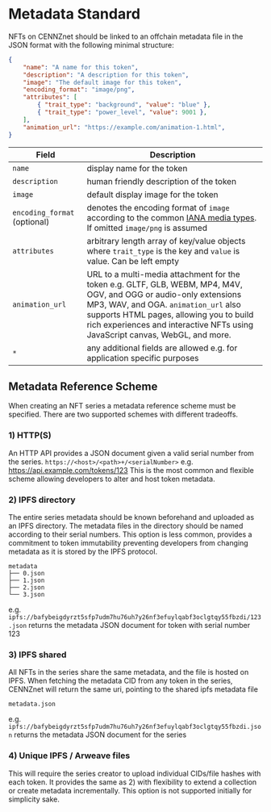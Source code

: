# Metadata Standard

NFTs on CENNZnet should be linked to an offchain metadata file in the JSON format with the following minimal structure:

```json
{
    "name": "A name for this token",
    "description": "A description for this token",
    "image": "The default image for this token",
    "encoding_format": "image/png",
    "attributes": [
        { "trait_type": "background", "value": "blue" },
        { "trait_type": "power_level", "value": 9001 },
    ],
    "animation_url": "https://example.com/animation-1.html",
}
```

| Field  | Description|
| ------ | -------|
| `name` | display name for the token |
|`description` | human friendly description of the token |
|`image` | default display image for the token |
|`encoding_format` (optional) | denotes the encoding format of `image` according to the common [IANA media types](https://www.iana.org/assignments/media-types/media-types.xhtml). If omitted `image/png` is assumed |
|`attributes` | arbitrary length array of key/value objects where `trait_type` is the key and `value` is value. Can be left empty |
|`animation_url` | URL to a multi-media attachment for the token e.g. GLTF, GLB, WEBM, MP4, M4V, OGV, and OGG or audio-only extensions MP3, WAV, and OGA. `animation_url` also supports HTML pages, allowing you to build rich experiences and interactive NFTs using JavaScript canvas, WebGL, and more.|
| `*` | any additional fields are allowed e.g. for application specific purposes |

## Metadata Reference Scheme

When creating an NFT series a metadata reference scheme must be specified.
There are two supported schemes with different tradeoffs.

### 1) HTTP(S)

An HTTP API provides a JSON document given a valid serial number from the series.
`https://<host>/<path>+/<serialNumber>` e.g. https://api.example.com/tokens/123
This is the most common and flexible scheme allowing developers to alter and host token metadata.

### 2) IPFS directory

The entire series metadata should be known beforehand and uploaded as an IPFS directory.
The metadata files in the directory should be named according to their serial numbers.
This option is less common, provides a commitment to token immutability preventing developers from changing metadata as it is stored by the IPFS protocol.

```dir
metadata
├── 0.json
├── 1.json
├── 2.json
└── 3.json
```

e.g. `ipfs://bafybeigdyrzt5sfp7udm7hu76uh7y26nf3efuylqabf3oclgtqy55fbzdi/123.json` returns the metadata JSON document for token with serial number 123

### 3) IPFS shared

All NFTs in the series share the same metadata, and the file is hosted on IPFS.
When fetching the metadata CID from any token in the series, CENNZnet will return the same uri, pointing to the shared ipfs metadata file

```dir
metadata.json
```

e.g. `ipfs://bafybeigdyrzt5sfp7udm7hu76uh7y26nf3efuylqabf3oclgtqy55fbzdi.json` returns the metadata JSON document for the series

### 4) Unique IPFS / Arweave files

This will require the series creator to upload individual CIDs/file hashes with each token.
It provides the same as 2) with flexibility to extend a collection or create metadata incrementally.
This option is not supported initially for simplicity sake.
